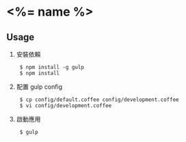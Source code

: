 <%= name %>
===========

Usage
-----

1. 安裝依賴

        $ npm install -g gulp
        $ npm install

1. 配置 gulp config

        $ cp config/default.coffee config/development.coffee
        $ vi config/development.coffee

1. 啟動應用

        $ gulp

